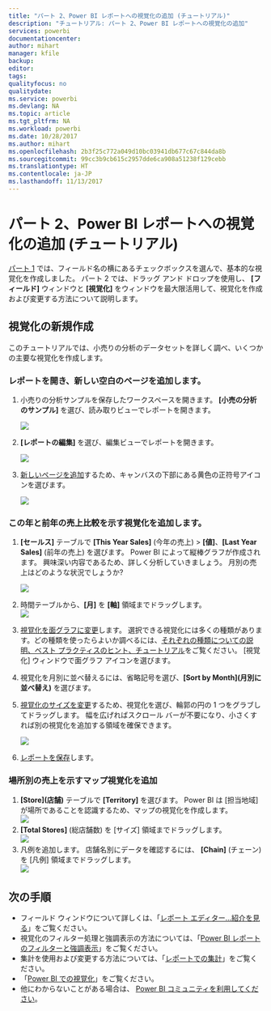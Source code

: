 ```yaml
---
title: "パート 2、Power BI レポートへの視覚化の追加 (チュートリアル)"
description: "チュートリアル: パート 2、Power BI レポートへの視覚化の追加"
services: powerbi
documentationcenter: 
author: mihart
manager: kfile
backup: 
editor: 
tags: 
qualityfocus: no
qualitydate: 
ms.service: powerbi
ms.devlang: NA
ms.topic: article
ms.tgt_pltfrm: NA
ms.workload: powerbi
ms.date: 10/28/2017
ms.author: mihart
ms.openlocfilehash: 2b3f25c772a049d10bc03941db677c67c844da8b
ms.sourcegitcommit: 99cc3b9cb615c2957dde6ca908a51238f129cebb
ms.translationtype: HT
ms.contentlocale: ja-JP
ms.lasthandoff: 11/13/2017
---
```

# <a name="part-2-add-visualizations-to-a-power-bi-report-tutorial"></a>パート 2、Power BI レポートへの視覚化の追加 (チュートリアル)
[パート 1](power-bi-report-add-visualizations-ii.md) では、フィールド名の横にあるチェックボックスを選んで、基本的な視覚化を作成しました。  パート 2 では、ドラッグ アンド ドロップを使用し、 **[フィールド]** ウィンドウと **[視覚化]** をウィンドウを最大限活用して、視覚化を作成および変更する方法について説明します。

## <a name="create-a-new-visualization"></a>視覚化の新規作成
このチュートリアルでは、小売りの分析のデータセットを詳しく調べ、いくつかの主要な視覚化を作成します。

### <a name="open-a-report-and-add-a-new-blank-page"></a>レポートを開き、新しい空白のページを追加します。
1. 小売りの分析サンプルを保存したワークスペースを開きます。 **[小売の分析のサンプル]** を選び、読み取りビューでレポートを開きます。
   
   ![](media/power-bi-report-add-visualizations-ii/power-bi-open-report.png)
2. **[レポートの編集]** を選び、編集ビューでレポートを開きます。
   
   ![](media/power-bi-report-add-visualizations-ii/editreport1.png)
3. [新しいページを追加](power-bi-report-add-page.md)するため、キャンバスの下部にある黄色の正符号アイコンを選びます。
   
   ![](media/power-bi-report-add-visualizations-ii/pbi_addreportpage.png)

### <a name="add-a-visualization-that-looks-at-this-years-sales-compared-to-last-year"></a>この年と前年の売上比較を示す視覚化を追加します。
1. **[セールス]** テーブルで **[This Year Sales]** (今年の売上) > **[値]**、**[Last Year Sales]** (前年の売上) を選びます。 Power BI によって縦棒グラフが作成されます。  興味深い内容であるため、詳しく分析していきましょう。 月別の売上はどのような状況でしょうか?  
   
   ![](media/power-bi-report-add-visualizations-ii/pbi_part2_4bnew.png)
2. 時間テーブルから、**[月]** を **[軸]** 領域までドラッグします。  
   ![](media/power-bi-report-add-visualizations-ii/pbi_part2_5newnew.png)
3. [視覚化を面グラフに変更](power-bi-report-change-visualization-type.md)します。  選択できる視覚化には多くの種類があります。どの種類を使ったらよいか調べるには、[それぞれの種類についての説明、ベスト プラクティスのヒント、チュートリアル](power-bi-visualization-types-for-reports-and-q-and-a.md)をご覧ください。 [視覚化] ウィンドウで面グラフ アイコンを選びます。
4. 視覚化を月別に並べ替えるには、省略記号を選び、**[Sort by Month]\(月別に並べ替え\)** を選びます。
5. [視覚化のサイズを変更](power-bi-visualization-move-and-resize.md)するため、視覚化を選び、輪郭の円の 1 つをグラブしてドラッグします。 幅を広げればスクロール バーが不要になり、小さくすれば別の視覚化を追加する領域を確保できます。
   
   ![](media/power-bi-report-add-visualizations-ii/pbi_part2_7b.png)
6. [レポートを保存](service-report-save.md)します。

### <a name="add-a-map-visualization-that-looks-at-sales-by-location"></a>場所別の売上を示すマップ視覚化を追加
1. **[Store]\(店舗\)** テーブルで **[Territory]** を選びます。 Power BI は [担当地域] が場所であることを認識するため、マップの視覚化を作成します。  
   ![](media/power-bi-report-add-visualizations-ii/pbi_part2_8newnew.png)
2. **[Total Stores]** (総店舗数) を [サイズ] 領域までドラッグします。  
   ![](media/power-bi-report-add-visualizations-ii/power-bi-add-visual-to-a-reportnew.png)
3. 凡例を追加します。  店舗名別にデータを確認するには、 **[Chain]** (チェーン) を [凡例] 領域までドラッグします。  
   ![](media/power-bi-report-add-visualizations-ii/power-bi-add-visual-to-a-report-3new.png)

## <a name="next-steps"></a>次の手順
* フィールド ウィンドウについて詳しくは、「[レポート エディター...紹介を見る](service-the-report-editor-take-a-tour.md)」をご覧ください。   
* 視覚化のフィルター処理と強調表示の方法については、「[Power BI レポートのフィルターと強調表示](power-bi-reports-filters-and-highlighting.md)」をご覧ください。  
* 集計を使用および変更する方法については、「[レポートでの集計](service-aggregates.md)」をご覧ください。  
* 「[Power BI での視覚化](power-bi-report-visualizations.md)」をご覧ください。  
* 他にわからないことがある場合は、 [Power BI コミュニティを利用してください](http://community.powerbi.com/)。

